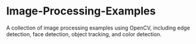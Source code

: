 # Image-Processing-Examples
A collection of image processing examples using OpenCV, including edge detection, face detection, object tracking, and color detection.
